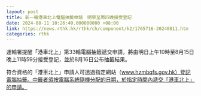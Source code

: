 ```yaml
---
layout: post
title: 新一輪港車北上電腦抽籤申請　明早至周四晚接受登記
date: 2024-08-11 10:26:40.000000000 +08:00
link: https://news.rthk.hk/rthk/ch/component/k2/1765716-20240811.htm
categories: rthk
---
```


運輸署提醒「港車北上」第33輪電腦抽籤遞交申請，將由明日上午10時至8月15日晚上11時59分接受登記，並於8月16日公布抽籤結果。

符合資格的「港車北上」申請人可透過指定網站（www.hzmbqfs.gov.hk）登記電腦抽籤。中籤者須按電腦系統隨機分配的日期，於指定時間內遞交「港車北上」的申請。
